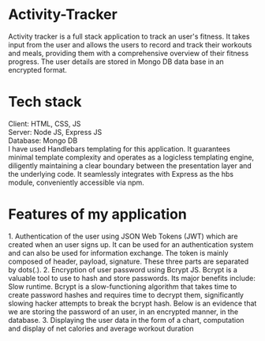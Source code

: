 # Activity-Tracker

Activity tracker is a full stack application to track an user's fitness. It takes input from the user and allows the users to record and track their workouts and meals,
providing them with a comprehensive overview of their fitness progress. The user details are stored in Mongo DB data base in an encrypted format.

<h1>Tech stack</h1>
Client: HTML, CSS, JS
<br>
Server: Node JS, Express JS
<br>
Database: Mongo DB
<br>
I have used Handlebars templating for this application. It guarantees minimal template complexity and operates as a logicless templating engine, diligently maintaining a clear boundary between the presentation layer and the underlying code.
It seamlessly integrates with Express as the hbs module, conveniently accessible via npm.

<h1>Features of my application</h1>
1. Authentication of the user using JSON Web Tokens (JWT) which are created when an user signs up. It can be used for an authentication system and can also be used for information exchange. The token is mainly composed of header, payload, signature. These three parts are separated by dots(.).
2. Encryption of user password using Bcrypt JS. Bcrypt is a valuable tool to use to hash and store passwords. Its major benefits include: Slow runtime. Bcrypt is a slow-functioning algorithm that takes time to create password hashes and requires time to decrypt them, significantly slowing hacker attempts to break the bcrypt hash. Below is an evidence that we are storing the password of an user, in an encrypted manner, in the database.
3. Displaying the user data in the form of a chart, computation and display of net calories and average workout duration
